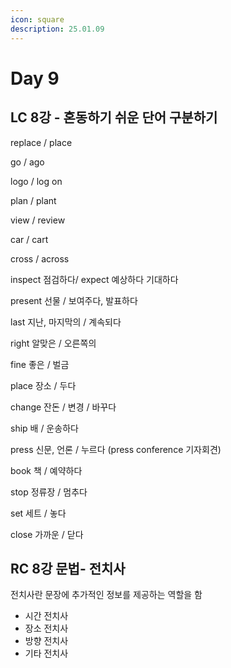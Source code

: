 ```yaml
---
icon: square
description: 25.01.09
---
```


# Day 9

## LC 8강 - 혼동하기 쉬운 단어 구분하기

replace / place

go / ago

logo / log on

plan / plant

view / review

car / cart

cross / across

inspect 점검하다/ expect 예상하다 기대하다

present 선물 / 보여주다, 발표하다

last 지난, 마지막의 / 계속되다

right 알맞은 / 오른쪽의

fine 좋은 / 벌금

place 장소 / 두다

change 잔돈 / 변경 / 바꾸다

ship 배 / 운송하다

press 신문, 언론 / 누르다 (press conference 기자회견)

book 책 / 예약하다

stop 정류장 / 멈추다

set 세트 / 놓다

close 가까운 / 닫다

## RC 8강 문법- 전치사

전치사란 문장에 추가적인 정보를 제공하는 역할을 함

* 시간 전치사
* 장소 전치사
* 방향 전치사
* 기타 전치사

